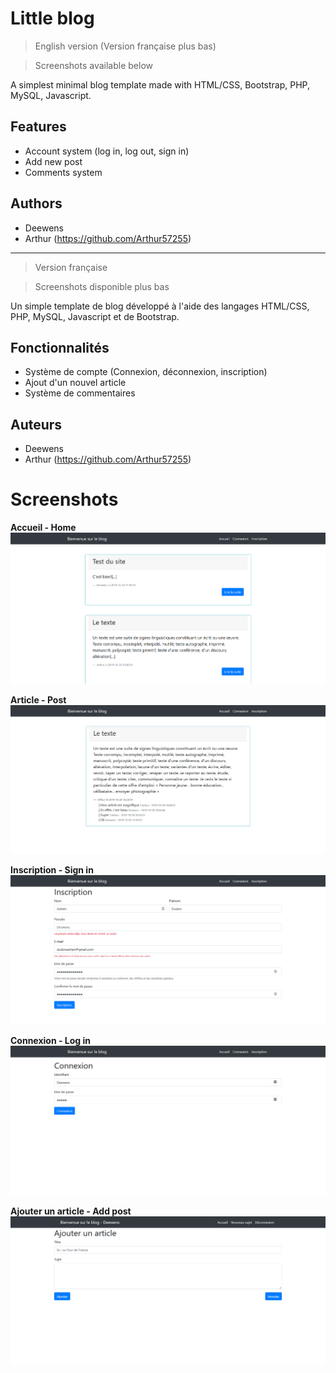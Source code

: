 # Little blog

> English version (Version française plus bas)

> Screenshots available below

A simplest minimal blog template made with HTML/CSS, Bootstrap, PHP, MySQL, Javascript.

## Features
* Account system (log in, log out, sign in)
* Add new post
* Comments system

## Authors
* Deewens
* Arthur (https://github.com/Arthur57255)

---

> Version française

> Screenshots disponible plus bas

Un simple template de blog développé à l'aide des langages HTML/CSS, PHP, MySQL, Javascript et de Bootstrap.

## Fonctionnalités
* Système de compte (Connexion, déconnexion, inscription)
* Ajout d'un nouvel article
* Système de commentaires

## Auteurs
* Deewens
* Arthur (https://github.com/Arthur57255)

# Screenshots

**Accueil - Home**
![Home](./project_img/php_accueil.png)

**Article - Post**
![Post](./project_img/php_lire-la-suite.png)

**Inscription - Sign in**
![SignIn](./project_img/php_inscription.png)

**Connexion - Log in**
![LogIn](./project_img/php_connexion.png)

**Ajouter un article - Add post**
![AddPost](./project_img/php_ajout-article.png)
